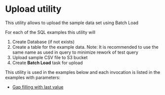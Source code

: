 # Upload utility

This utility allows to upload the sample data set using Batch Load

For each of the SQL examples this utility will

1. Create Database (if not exists)
2. Create a table for the example data. Note: It is recommended to use the same name as used in query to minimize rework of test query
2. Upload sample CSV file to S3 bucket
3. Create **Batch Load** task for upload

This utility is used in the examples below and each invocation is listed in the examples with parameters:
* [Gap filling with last value](../last_value_fill_forward)

